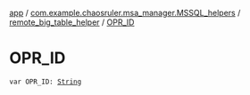 [app](../../index.md) / [com.example.chaosruler.msa_manager.MSSQL_helpers](../index.md) / [remote_big_table_helper](index.md) / [OPR_ID](.)

# OPR_ID

`var OPR_ID: `[`String`](https://kotlinlang.org/api/latest/jvm/stdlib/kotlin/-string/index.html)